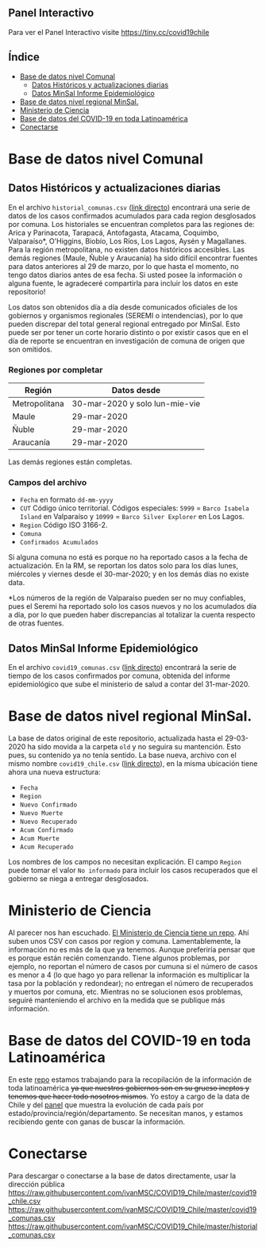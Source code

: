## Panel Interactivo
Para ver el Panel Interactivo visite https://tiny.cc/covid19chile

## Índice
- [Base de datos nivel Comunal](#base-de-datos-nivel-comunal)
  * [Datos Históricos y actualizaciones diarias](#datos-históricos-y-actualizaciones-diarias)
  * [Datos MinSal Informe Epidemiológico](#datos-minsal-informe-epidemiológico)
- [Base de datos nivel regional MinSal.](#base-de-datos-nivel-regional-minsal)
- [Ministerio de Ciencia](#ministerio-de-ciencia)
- [Base de datos del COVID-19 en toda Latinoamérica](#base-de-datos-del-covid-19-en-toda-latinoamérica)
- [Conectarse](#conectarse)

# Base de datos nivel Comunal

## Datos Históricos y actualizaciones diarias
En el archivo `historial_comunas.csv` ([link directo](https://raw.githubusercontent.com/ivanMSC/COVID19_Chile/master/historial_comunas.csv)) encontrará una serie de datos de los casos confirmados acumulados para cada region desglosados por comuna. Los historiales se encuentran completos para las regiones de: Arica y Parinacota, Tarapacá, Antofagasta, Atacama, Coquimbo, Valparaíso*, O'Higgins, Biobío, Los Ríos, Los Lagos, Aysén y Magallanes. Para la región metropolitana, no existen datos históricos accesibles. Las demás regiones (Maule, Ñuble y Araucanía) ha sido difícil encontrar fuentes para datos anteriores al 29 de marzo, por lo que hasta el momento, no tengo datos diarios antes de esa fecha. Si usted posee la información o alguna fuente, le agradeceré compartirla para incluir los datos en este repositorio!

Los datos son obtenidos día a día desde comunicados oficiales de los gobiernos y organismos regionales (SEREMI o intendencias), por lo que pueden discrepar del total general regional entregado por MinSal. Esto puede ser por tener un corte horario distinto o por existir casos que en el día de reporte se encuentran en investigación de comuna de origen que son omitidos.

### Regiones por completar 
| Región | Datos desde |
| ------------- | ------------- |
| Metropolitana  | 30-mar-2020 y solo lun-mie-vie  |
| Maule  | 29-mar-2020  |
| Ñuble  | 29-mar-2020  |
| Araucanía  | 29-mar-2020  |

Las demás regiones están completas.

### Campos del archivo
* `Fecha` en formato `dd-mm-yyyy`
* `CUT` Código único territorial. Códigos especiales: `5999` = `Barco Isabela Island` en Valparaíso y `10999` = `Barco Silver Explorer` en Los Lagos. 
* `Region` Código ISO 3166-2.
* `Comuna`
* `Confirmados Acumulados`

Si alguna comuna no está es porque no ha reportado casos a la fecha de actualización. En la RM, se reportan los datos solo para los días lunes, miércoles y viernes desde el 30-mar-2020; y en los demás días no existe data.

*Los números de la región de Valparaíso pueden ser no muy confiables, pues el Seremi ha reportado solo los casos nuevos y no los acumulados día a día, por lo que pueden haber discrepancias al totalizar la cuenta respecto de otras fuentes.

## Datos MinSal Informe Epidemiológico
En el archivo `covid19_comunas.csv` ([link directo](https://raw.githubusercontent.com/ivanMSC/COVID19_Chile/master/covid19_comunas.csv)) encontrará la serie de tiempo de los casos confirmados por comuna, obtenida del informe epidemiológico que sube el ministerio de salud a contar del 31-mar-2020.

# Base de datos nivel regional MinSal.
La base de datos original de este repositorio, actualizada hasta el 29-03-2020 ha sido movida a la carpeta `old` y no seguira su mantención. Esto pues, su contenido ya no tenía sentido.
La base nueva, archivo con el mismo nombre `covid19_chile.csv` ([link directo](https://raw.githubusercontent.com/ivanMSC/COVID19_Chile/master/covid19_chile.csv)), en la misma ubicación tiene ahora una nueva estructura:
* `Fecha`
* `Region`
* `Nuevo Confirmado`
* `Nuevo Muerte`
* `Nuevo Recuperado`
* `Acum Confirmado`
* `Acum Muerte`
* `Acum Recuperado`

Los nombres de los campos no necesitan explicación. El campo `Region` puede tomar el valor `No informado` para incluir los casos recuperados que el gobierno se niega a entregar desglosados.

# Ministerio de Ciencia

Al parecer nos han escuchado. [El Ministerio de Ciencia tiene un repo](https://github.com/MinCiencia/Datos-COVID19). Ahí suben unos CSV con casos por region y comuna. Lamentablemente, la información no es más de la que ya tenemos. Aunque preferiría pensar que es porque están recién comenzando. Tiene algunos problemas, por ejemplo, no reportan el número de casos por cumuna si el número de casos es menor a 4 (lo que hago yo para rellenar la información es multiplicar la tasa por la población y redondear); no entregan el número de recuperados y muertos por comuna, etc. Mientras no se solucionen esos problemas, seguiré manteniendo el archivo en la medida que se publique más información.

# Base de datos del COVID-19 en toda Latinoamérica
En este [repo](https://github.com/DataScienceResearchPeru/covid-19_latinoamerica) estamos trabajando para la recopilación de la información de toda latinoamérica ~~ya que nuestros gobiernos son en su grueso ineptos y tenemos que hacer todo nosotros mismos~~. 
Yo estoy a cargo de la data de Chile y del [panel](https://datastudio.google.com/u/2/reporting/9b824956-4055-46da-8c40-0d46ded5ffba/page/QkcKB) que muestra la evolución de cada país por estado/provincia/región/departamento. Se necesitan manos, y estamos recibiendo gente con ganas de buscar la información.

# Conectarse
Para descargar o conectarse a la base de datos directamente, usar la dirección pública https://raw.githubusercontent.com/ivanMSC/COVID19_Chile/master/covid19_chile.csv
https://raw.githubusercontent.com/ivanMSC/COVID19_Chile/master/covid19_comunas.csv
https://raw.githubusercontent.com/ivanMSC/COVID19_Chile/master/historial_comunas.csv
